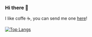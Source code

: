 ### Hi there 👋
I like coffe ☕, you can send me one [here](https://www.buymeacoffee.com/antoniafrey)!  <br/>


[![Top Langs](https://github-readme-stats.vercel.app/api/top-langs/?username=thisisfrey&layout=compact)](https://github.com/anuraghazra/github-readme-stats)



<!--
**thisisfrey/thisisfrey** is a ✨ _special_ ✨ repository because its `README.md` (this file) appears on your GitHub profile.

Here are some ideas to get you started:

- 🔭 I’m currently working on ...
- 🌱 I’m currently learning ...
- 👯 I’m looking to collaborate on ...
- 🤔 I’m looking for help with ...
- 💬 Ask me about ...
- 📫 How to reach me: ...
- 😄 Pronouns: ...
- ⚡ Fun fact: ...
-->
